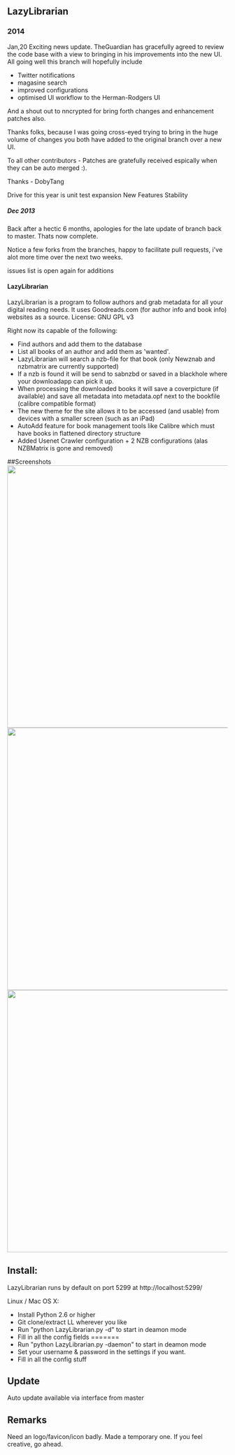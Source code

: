 ## LazyLibrarian

### 2014 ###
Jan,20 Exciting news update. TheGuardian has gracefully agreed to review the code base with a view to bringing in his improvements into the new UI. All going well this branch will hopefully include
- Twitter notifications
- magasine search
- improved configurations
- optimised UI workflow to the Herman-Rodgers UI

And a shout out to nncrypted for bring forth changes and enhancement patches also.

Thanks folks, because I was going cross-eyed trying to bring in the huge volume of changes you both have added to the original branch over a new UI.


To all other contributors - Patches are gratefully received espically when they can be auto merged :).

Thanks - DobyTang


Drive for this year is unit test expansion
New Features
Stability


##### Dec 2013 #####
Back after a hectic 6 months, apologies for the late update of branch back to master.
Thats now complete.

Notice a few forks from the branches, happy to facilitate pull requests, i've alot more time over the next two weeks.

issues list is open again for additions


#### LazyLibrarian
LazyLibrarian is a program to follow authors and grab metadata for all your digital reading needs. 
It uses Goodreads.com (for author info and book info) websites as a source. License: GNU GPL v3 

Right now its capable of the following:  
* Find authors and add them to the database  
* List all books of an author and add them as 'wanted'.  
* LazyLibrarian will search a nzb-file for that book (only Newznab and nzbmatrix are currently supported)  
* If a nzb is found it will be send to sabnzbd or saved in a blackhole where your downloadapp can pick it up.  
* When processing the downloaded books it will save a coverpicture (if available) and save all metadata into metadata.opf next to the bookfile (calibre compatible format)
* The new theme for the site allows it to be accessed (and usable) from devices with a smaller screen (such as an iPad)
* AutoAdd feature for book management tools like Calibre which must have books in flattened directory structure
* Added Usenet Crawler configuration + 2 NZB configurations (alas NZBMatrix is gone and removed)

##Screenshots
<img src="http://i.imgur.com/O8awy.png" width="600">
<img src="http://i.imgur.com/fr0yE.png" width="600">
<img src="http://i.imgur.com/AOgh1.png" width="600">

## Install:  
LazyLibrarian runs by default on port 5299 at http://localhost:5299/

Linux / Mac OS X:

* Install Python 2.6 or higher  
* Git clone/extract LL wherever you like  
* Run "python LazyLibrarian.py -d" to start in deamon mode  
* Fill in all the config fields
=======
* Run "python LazyLibrarian.py -daemon" to start in deamon mode  
* Set your username & password in the settings if you want.  
* Fill in all the config stuff  


## Update
Auto update available via interface from master

## Remarks
Need an logo/favicon/icon badly. Made a temporary one. If you feel creative, go ahead. 
